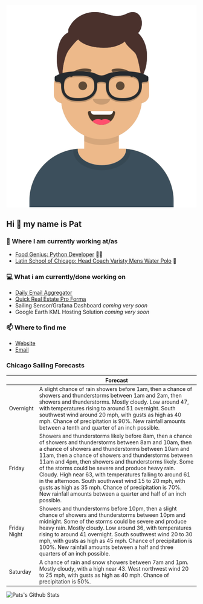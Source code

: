 [![Social banner for p-j-falconer](https://raw.githubusercontent.com/P-J-FALCONER/P-J-FALCONER/master/assets/avataaars.svg)](https://patfalconer.com/)
## Hi :wave: my name is Pat

### 💼 Where I am currently working at/as
- [Food Genius: Python Developer](https://getfoodgenius.com/) 🍔🐍
- [Latin School of Chicago: Head Coach Varisty Mens Water Polo](https://www.latinschool.org/) 🤽


### 💻 What i am currently/done working on
 - [Daily Email Aggregator](https://github.com/P-J-FALCONER/dott_daily_mail)
 - [Quick Real Estate Pro Forma](https://github.com/P-J-FALCONER/henry)
 - Sailing Sensor/Grafana Dashboard *coming very soon*
 - Google Earth KML Hosting Solution *coming very soon*

### 📫 Where to find me
 - [Website](https://patfalconer.com/)
 - [Email](mailto:patrick.j.falconer@gmail.com)


### Chicago Sailing Forecasts
|   | Forecast  |
|---|---|
| Overnight | A slight chance of rain showers before 1am, then a chance of showers and thunderstorms between 1am and 2am, then showers and thunderstorms. Mostly cloudy. Low around 47, with temperatures rising to around 51 overnight. South southwest wind around 20 mph, with gusts as high as 40 mph. Chance of precipitation is 90%. New rainfall amounts between a tenth and quarter of an inch possible. |
| Friday | Showers and thunderstorms likely before 8am, then a chance of showers and thunderstorms between 8am and 10am, then a chance of showers and thunderstorms between 10am and 11am, then a chance of showers and thunderstorms between 11am and 4pm, then showers and thunderstorms likely. Some of the storms could be severe and produce heavy rain. Cloudy. High near 63, with temperatures falling to around 61 in the afternoon. South southwest wind 15 to 20 mph, with gusts as high as 35 mph. Chance of precipitation is 70%. New rainfall amounts between a quarter and half of an inch possible. |
| Friday Night | Showers and thunderstorms before 10pm, then a slight chance of showers and thunderstorms between 10pm and midnight. Some of the storms could be severe and produce heavy rain. Mostly cloudy. Low around 36, with temperatures rising to around 41 overnight. South southwest wind 20 to 30 mph, with gusts as high as 45 mph. Chance of precipitation is 100%. New rainfall amounts between a half and three quarters of an inch possible. |
| Saturday | A chance of rain and snow showers between 7am and 1pm. Mostly cloudy, with a high near 43. West northwest wind 20 to 25 mph, with gusts as high as 40 mph. Chance of precipitation is 50%. |

![Pats's Github Stats](https://github-readme-stats.vercel.app/api?username=p-j-falconer&show_icons=true&theme=radical)
